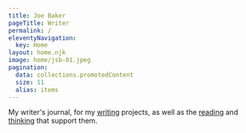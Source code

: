 ```yaml
---
title: Joe Baker
pageTitle: Writer
permalink: /
eleventyNavigation:
  key: Home
layout: home.njk
image: home/jsb-01.jpeg
pagination:
  data: collections.promotedContent
  size: 11
  alias: items
---
```


My writer's journal, for my [writing](/writing) projects, as well as the [reading](/reading) and [thinking](/thinking) that support them.
